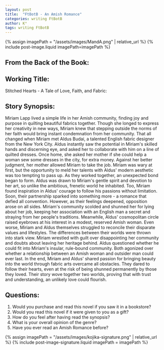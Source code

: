```yaml
---
layout: post
title:  "FtBotB - An Amish Romance"
categories: writing FtBotB
author: K°
tags: writing FtBotB
---
```

<div>
{% assign imagePath = "/assets/images/MandA.png" | relative_url %}
{% include post-image.liquid imagePath=imagePath %}
</div>

## From the Back of the Book:
## Working Title:
Stitched Hearts - A Tale of Love, Faith, and Fabric:
&nbsp;
## Story Synopsis:
Miriam Lapp lived a simple life in her Amish community, finding joy and purpose in quilting beautiful fabrics together. Though she longed to express her creativity in new ways, Miriam knew that stepping outside the norms of her faith would bring instant condemnation from her community. That all changed when Miriam met Aldus Budai, a talented English fabric designer from the New York City. Aldus instantly saw the potential in Miriam's skilled hands and discerning eye, and asked her to collaborate with him on a line of quilted dresses. Once home, she asked her mother if she could help a woman sew some dresses in the city, for extra money. Against her better judgment, her mother allowed Miriam to take the job. Miriam was wary at first, but the opportunity to meld her talents with Aldus' modern aesthetic was too tempting to pass up. As they worked together, an unexpected bond began to form. Aldus was drawn to Miriam's gentle spirit and devotion to her art, so unlike the ambitious, frenetic world he inhabited. Too, Miriam found inspiration in Aldus' courage to follow his passions without limitation. Soon, their partnership sparked into something more - a romance that defied all convention. However, as their feelings deepened, opposition arose on all sides. Miriam's community scolded and shunned her for lying about her job, keeping her association with an English man a secret and straying from her people's traditions. Meanwhile, Aldus' cosmopolitan circle raised eyebrows at his interest in a modest, reserved Amish woman. Even worse, Miriam and Aldus themselves struggled to reconcile their disparate values and lifestyles. The differences between their worlds were thrown into stark view. Miriam wrestled with guilt over disappointing her community and doubts about leaving her heritage behind. Aldus questioned whether he could fit into Miriam's insular, rule-bound community. Both agonized over whether a relationship between an Amish woman and outsider man could ever last. In the end, Miriam and Aldus' shared passion for bringing beauty into the world through fabric arts overcame all obstacles. They dared to follow their hearts, even at the risk of being shunned permanently by those they loved. Their story wove together two worlds, proving that with trust and understanding, an unlikely love could flourish.
&nbsp;
## Questions:
1. Would you purchase and read this novel if you saw it in a bookstore?
2. Would you read this novel if it were given to you as a gift?
3. How do you feel after having read the synopsis?
4. What is your overall opinion of the genre?
5. Have you ever read an Amish Romance before?

<!-- signature -->
{% assign imagePath = "/assets/images/kojika-signature.png" | relative_url %}
{% include post-image-signature.liquid imagePath = imagePath %}
